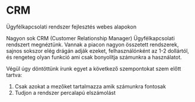 # CRM
Ügyfélkapcsolati rendszer fejlesztés webes alapokon

Nagyon sok CRM (Customer Relationship Manager) Ügyfélkapcsolati rendszert megnéztünk. Vannak a piacon nagyon összetett rendszerek, sajnos sokszor elég drágán adják ezeket, felhasználónként az 1-2 dollártól, és rengeteg olyan funkció ami csak bonyolítja számunkra a használatot.

Végül úgy döntöttünk írunk egyet a következő szempontokat szem előtt tartva: 
1. Csak azokat a mezőket tartalmazza amik számunkra fontosak 
2. Tudjon a rendszer percalapú elszámolást


